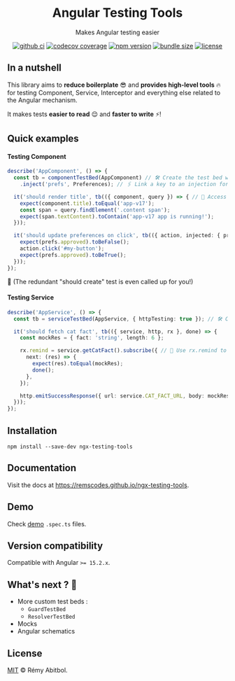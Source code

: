 <div align="center">
    <h1>Angular Testing Tools</h1>
    <p>Makes Angular testing easier</p>
</div> 

<div align="center">

[![github ci](https://img.shields.io/github/actions/workflow/status/remscodes/ngx-testing-tools/npm-ci.yml.svg?logo=github&label=CI&style=for-the-badge)](https://github.com/remscodes/ngx-testing-tools/actions/workflows/npm-ci.yml)
[![codecov coverage](https://img.shields.io/codecov/c/github/remscodes/ngx-testing-tools/main.svg?style=for-the-badge&logo=codecov)](https://codecov.io/gh/remscodes/ngx-testing-tools)
[![npm version](https://img.shields.io/npm/v/ngx-testing-tools.svg?style=for-the-badge&logo=npm)](https://www.npmjs.org/package/ngx-testing-tools)
[![bundle size](https://img.shields.io/bundlephobia/minzip/ngx-testing-tools.svg?style=for-the-badge)](https://bundlephobia.com/package/ngx-testing-tools)
[![license](https://img.shields.io/github/license/remscodes/ngx-testing-tools.svg?style=for-the-badge)](LICENSE)

</div>

## In a nutshell

This library aims to **reduce boilerplate** 😎 and **provides high-level tools**️ 🔥 for testing Component, Service, Interceptor and everything else related to the Angular mechanism.

It makes tests **easier to read** 😌 and **faster to write** ⚡️!

## Quick examples

#### Testing Component

```ts
describe('AppComponent', () => {
  const tb = componentTestBed(AppComponent) // 🛠️ Create the test bed which is re-compiled for each test
    .inject('prefs', Preferences); // 🖇️ Link a key to an injection for all tests, see below 👇

  it('should render title', tb(({ component, query }) => { // 🔋 Access enhanced tools for testing components 
    expect(component.title).toEqual('app-v17');
    const span = query.findElement('.content span');
    expect(span.textContent).toContain('app-v17 app is running!');
  }));

  it('should update preferences on click', tb(({ action, injected: { prefs } }) => { // 🤯 Retrieve injections by autocompletion
    expect(prefs.approved).toBeFalse();
    action.click('#my-button');
    expect(prefs.approved).toBeTrue();
  }));
});
```

🫡 (The redundant "should create" test is even called up for you!)

#### Testing Service

```ts
describe('AppService', () => {
  const tb = serviceTestBed(AppService, { httpTesting: true }); // 🛠️ Create the test bed and enable http testing

  it('should fetch cat fact', tb(({ service, http, rx }, done) => {
    const mockRes = { fact: 'string', length: 6 };

    rx.remind = service.getCatFact().subscribe({ // 🧯 Use rx.remind to auto unsubscribe after the end of the test
      next: (res) => {
        expect(res).toEqual(mockRes);
        done();
      },
    });

    http.emitSuccessResponse({ url: service.CAT_FACT_URL, body: mockRes }); // 🎭 Fake the http response of the request that matches the url
  }));
});
```

## Installation

```shell
npm install --save-dev ngx-testing-tools
```

## Documentation

Visit the docs at https://remscodes.github.io/ngx-testing-tools.

## Demo

Check [demo](./projects/ngx-testing-tools-demo) `.spec.ts` files.

## Version compatibility

Compatible with Angular `>= 15.2.x`.

## What's next ? 🤩

- More custom test beds :
  - `GuardTestBed`
  - `ResolverTestBed`
- Mocks
- Angular schematics

## License

[MIT](LICENSE) © Rémy Abitbol.
